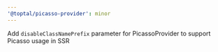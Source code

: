 ```yaml
---
'@toptal/picasso-provider': minor
---
```


Add `disableClassNamePrefix` parameter for PicassoProvider to support Picasso usage in SSR
